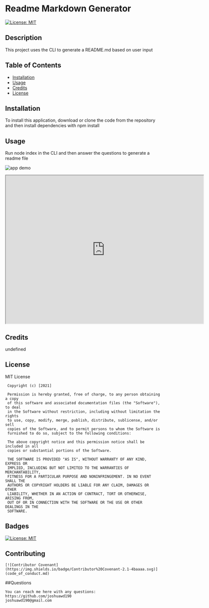 # Readme Markdown Generator

[![License: MIT](https://img.shields.io/badge/License-MIT-yellow.svg)](https://opensource.org/licenses/MIT)

## Description

This project uses the CLI to generate a README.md based on user input

## Table of Contents

- [Installation](#installation)
- [Usage](#usage)
- [Credits](#credits)
- [License](#license)

## Installation

To install this application, download or clone the code from the repository and then install dependencies with npm install

## Usage

Run node index in the CLI and then answer the questions to generate a readme file

![app demo](./assets/images/readmescreenshot)

  <iframe src="https://drive.google.com/file/d/19KEgmMHeC3r_9oNqVn6SYanfH7w6M1c7/preview" width="640" height="480"></iframe>
      
  ## Credits
  
  undefined
  
  ## License

MIT License

     Copyright (c) [2021]

     Permission is hereby granted, free of charge, to any person obtaining a copy
     of this software and associated documentation files (the "Software"), to deal
     in the Software without restriction, including without limitation the rights
     to use, copy, modify, merge, publish, distribute, sublicense, and/or sell
     copies of the Software, and to permit persons to whom the Software is
     furnished to do so, subject to the following conditions:

     The above copyright notice and this permission notice shall be included in all
     copies or substantial portions of the Software.

     THE SOFTWARE IS PROVIDED "AS IS", WITHOUT WARRANTY OF ANY KIND, EXPRESS OR
     IMPLIED, INCLUDING BUT NOT LIMITED TO THE WARRANTIES OF MERCHANTABILITY,
     FITNESS FOR A PARTICULAR PURPOSE AND NONINFRINGEMENT. IN NO EVENT SHALL THE
     AUTHORS OR COPYRIGHT HOLDERS BE LIABLE FOR ANY CLAIM, DAMAGES OR OTHER
     LIABILITY, WHETHER IN AN ACTION OF CONTRACT, TORT OR OTHERWISE, ARISING FROM,
     OUT OF OR IN CONNECTION WITH THE SOFTWARE OR THE USE OR OTHER DEALINGS IN THE
     SOFTWARE.

## Badges

[![License: MIT](https://img.shields.io/badge/License-MIT-yellow.svg)](https://opensource.org/licenses/MIT)

## Contributing

    [![Contributor Covenant](https://img.shields.io/badge/Contributor%20Covenant-2.1-4baaaa.svg)](code_of_conduct.md)

##Questions

    You can reach me here with any questions:
    https://github.com/joshuawd190
    joshuawd190@gmail.com
